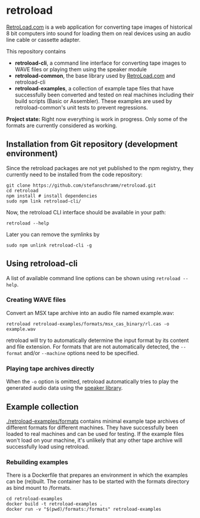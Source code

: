 # retroload

[RetroLoad.com](https://retroload.com/) is a web application for converting tape images of historical 8 bit computers into sound for loading them on real devices using an audio line cable or cassette adapter.

This repository contains

- **retroload-cli**, a command line interface for converting tape images to WAVE files or playing them using the speaker module
- **retroload-common**, the base library used by [RetroLoad.com](https://retroload.com/) and retroload-cli
- **retroload-examples**, a collection of example tape files that have successfully been converted and tested on real machines including their build scripts (Basic or Assembler). These examples are used by retroload-common's unit tests to prevent regressions. 

**Project state:** Right now everything is work in progress. Only some of the formats are currently considered as working.


## Installation from Git repository (development environment)

Since the retroload packages are not yet published to the npm registry, they currently need to be installed from the code repository:

    git clone https://github.com/stefanschramm/retroload.git
    cd retroload
    npm install # install dependencies
    sudo npm link retroload-cli/

Now, the retroload CLI interface should be available in your path:

    retroload --help

Later you can remove the symlinks by

    sudo npm unlink retroload-cli -g

## Using retroload-cli

A list of available command line options can be shown using `retroload --help`.

### Creating WAVE files

Convert an MSX tape archive into an audio file named example.wav:

    retroload retroload-examples/formats/msx_cas_binary/rl.cas -o example.wav

retroload will try to automatically determine the input format by its content and file extension. For formats that are not automatically detected, the `--format` and/or `--machine` options need to be specified.

### Playing tape archives directly

When the `-o` option is omitted, retroload automatically tries to play the generated audio data using the [speaker library](https://www.npmjs.com/package/speaker).

## Example collection

[./retroload-examples/formats](./retroload-examples/formats) contains minimal example tape archives of different formats for different machines. They have successfully been loaded to real machines and can be used for testing. If the example files won't load on your machine, it's unlikely that any other tape archive will successfully load using retroload.

### Rebuilding examples

There is a Dockerfile that prepares an environment in which the examples can be (re)built. The container has to be started with the formats directory as bind mount to /formats.

    cd retroload-examples
    docker build -t retroload-examples .
    docker run -v "$(pwd)/formats:/formats" retroload-examples

